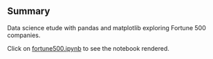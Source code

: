## Summary

Data science etude with pandas and matplotlib exploring Fortune 500 companies.

Click on [fortune500.ipynb](https://github.com/aandrieiev/fortune500/blob/main/fortune500.ipynb) to see the notebook rendered.